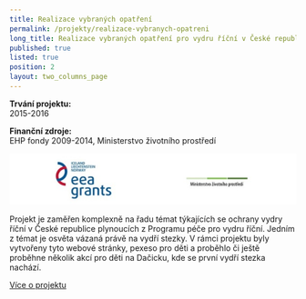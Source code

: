```yaml
---
title: Realizace vybraných opatření
permalink: /projekty/realizace-vybranych-opatreni
long_title: Realizace vybraných opatření pro vydru říční v České republice (MGSII-42)
published: true
listed: true
position: 2
layout: two_columns_page
---
```

**Trvání projektu:**  
2015-2016

**Finanční zdroje:**  
EHP fondy 2009-2014, Ministerstvo životního prostředí

![](/uploads/logoMGS_610.jpg)

Projekt je zaměřen komplexně na řadu témat týkajících se ochrany vydry
říční v České republice plynoucích z Programu péče pro vydru říční.
Jedním z témat je osvěta vázaná právě na vydří stezky. V rámci projektu
byly vytvořeny tyto webové stránky, pexeso pro děti a proběhlo či ještě
proběhne několik akcí pro děti na Dačicku, kde se první vydří stezka
nachází.

[Více o projektu][1]


[1]: https://www.vydryonline.cz/o-nas/projekt
